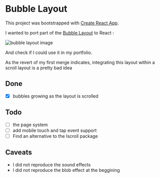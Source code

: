 # Bubble Layout

This project was bootstrapped with [Create React App](https://github.com/facebook/create-react-app).


I wanted to port part of the [Bubble Layout](https://codepen.io/sol0mka/pen/yNOage) to React : 
  
![bubble layout image](https://i.pinimg.com/originals/7e/2c/67/7e2c67aded34703f34445ba921782697.png)

And check if I could use it in my portfolio.

As the revert of my first merge indicates, integrating this layout within a scroll layout is a pretty bad idea

## Done
  - [x] bubbles growing as the layout is scrolled

## Todo

- [ ] the page system
- [ ] add mobile touch and tap event support
- [ ] Find an alternative to the Iscroll package

## Caveats

- I did not reproduce the sound effects 
- I did not reproduce the blob effect at the beggining

